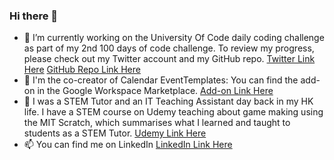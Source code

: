 ### Hi there 👋
- 🔭 I’m currently working on the University Of Code daily coding challenge as part of my 2nd 100 days of code challenge. To review my progress, please check out my Twitter account and my GitHub repo. [Twitter Link Here](https://twitter.com/marcotsang112) [GitHub Repo Link Here](https://github.com/hkmarcoot/100-days-of-code-2nd/tree/main/universityOfCode)
- 🌱 I'm the co-creator of Calendar EventTemplates: You can find the add-on in the Google Workspace Marketplace. [Add-on Link Here](https://workspace.google.com/marketplace/app/calendar_eventtemplates/65028291685)
- 👯 I was a STEM Tutor and an IT Teaching Assistant day back in my HK life. I have a STEM course on Udemy teaching about game making using the MIT Scratch, which summarises what I learned and taught to students as a STEM Tutor. [Udemy Link Here](https://www.udemy.com/course/scratch-3-learn-by-17-games-with-4-tactics/)
- 📫 You can find me on LinkedIn [LinkedIn Link Here](https://www.linkedin.com/in/marco-tsang112)
<!--
**hkmarcoot/hkmarcoot** is a ✨ _special_ ✨ repository because its `README.md` (this file) appears on your GitHub profile.

Here are some ideas to get you started:

- 🔭 I’m currently working on ...
- 🌱 I’m currently learning ...
- 👯 I’m looking to collaborate on ...
- 🤔 I’m looking for help with ...
- 💬 Ask me about ...
- 📫 How to reach me: ...
- 😄 Pronouns: ...
- ⚡ Fun fact: ...
-->
